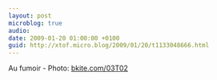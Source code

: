 ```yaml
---
layout: post
microblog: true
audio: 
date: 2009-01-20 01:00:00 +0100
guid: http://xtof.micro.blog/2009/01/20/t1133048666.html
---
```

Au fumoir - Photo: [bkite.com/03T02](http://bkite.com/03T02)
